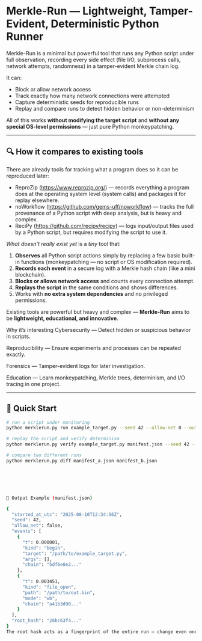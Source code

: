 # Merkle-Run — Lightweight, Tamper-Evident, Deterministic Python Runner
 Merkle-Run is a minimal but powerful tool that runs any Python script under full observation, recording every side effect (file I/O, subprocess calls, network attempts, randomness) in a tamper-evident Merkle chain log.



It can:
- Block or allow network access
- Track exactly how many network connections were attempted
- Capture deterministic seeds for reproducible runs
- Replay and compare runs to detect hidden behavior or non-determinism

All of this works **without modifying the target script** and **without any special OS-level permissions** — just pure Python monkeypatching.

---

## 🔍 How it compares to existing tools

There are already tools for tracking what a program does so it can be reproduced later:

- ReproZip (https://www.reprozip.org/) — records everything a program does at the operating system level (system calls) and packages it for replay elsewhere.  
- noWorkflow (https://github.com/gems-uff/noworkflow) — tracks the full provenance of a Python script with deep analysis, but is heavy and complex.  
- ReciPy (https://github.com/recipy/recipy) — logs input/output files used by a Python script, but requires modifying the script to use it.

*What doesn’t really exist yet* is a *tiny* tool that:

1. **Observes** all Python script actions simply by replacing a few basic built-in functions (monkeypatching — no script or OS modification required).  
2. **Records each event** in a secure log with a Merkle hash chain (like a mini blockchain).  
3. **Blocks or allows network access** and counts every connection attempt.  
4. **Replays the script** in the same conditions and shows differences.  
5. Works with **no extra system dependencies** and no privileged permissions.

Existing tools are powerful but heavy and complex — **Merkle-Run** aims to be **lightweight, educational, and innovative**.

Why it’s interesting
Cybersecurity — Detect hidden or suspicious behavior in scripts.

Reproducibility — Ensure experiments and processes can be repeated exactly.

Forensics — Tamper-evident logs for later investigation.

Education — Learn monkeypatching, Merkle trees, determinism, and I/O tracing in one project.

---

## 🚀 Quick Start

```bash
# run a script under monitoring
python merklerun.py run example_target.py --seed 42 --allow-net 0 --out manifest.json

# replay the script and verify determinism
python merklerun.py verify example_target.py manifest.json --seed 42 --allow-net 0

# compare two different runs
python merklerun.py diff manifest_a.json manifest_b.json






📂 Output Example (manifest.json)

{
  "started_at_utc": "2025-08-10T12:34:56Z",
  "seed": 42,
  "allow_net": false,
  "events": [
    {
      "t": 0.000001,
      "kind": "begin",
      "target": "/path/to/example_target.py",
      "args": [],
      "chain": "5df6e0e2..."
    },
    {
      "t": 0.003451,
      "kind": "file_open",
      "path": "/path/to/out.bin",
      "mode": "wb",
      "chain": "a41b3d90..."
    }
  ],
  "root_hash": "28bc63f4..."
}
The root hash acts as a fingerprint of the entire run — change even one event, and the hash changes.



